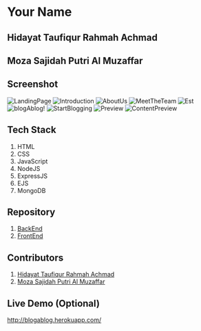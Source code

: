 # Your Name
## Hidayat Taufiqur Rahmah Achmad
## Moza Sajidah Putri Al Muzaffar

## Screenshot

![LandingPage](https://github.com/svnflxvver/prepation-task-se/blob/main/MozaSajidahPutriAlMuzaffar/Screenshots/Landingpage.png)
![Introduction](https://github.com/svnflxvver/prepation-task-se/blob/main/MozaSajidahPutriAlMuzaffar/Screenshots/Introduction.png)
![AboutUs](https://github.com/svnflxvver/prepation-task-se/blob/main/MozaSajidahPutriAlMuzaffar/Screenshots/AboutUs.png)
![MeetTheTeam](https://github.com/svnflxvver/prepation-task-se/blob/main/MozaSajidahPutriAlMuzaffar/Screenshots/MeetTheTeam.png)
![Est](https://github.com/svnflxvver/prepation-task-se/blob/main/MozaSajidahPutriAlMuzaffar/Screenshots/Est.png)
![blogAblog!](https://github.com/svnflxvver/prepation-task-se/blob/main/MozaSajidahPutriAlMuzaffar/Screenshots/blogAblog!.png)
![StartBlogging](https://github.com/svnflxvver/prepation-task-se/blob/main/MozaSajidahPutriAlMuzaffar/Screenshots/StartBlogging.png)
![Preview](https://github.com/svnflxvver/prepation-task-se/blob/main/MozaSajidahPutriAlMuzaffar/Screenshots/Preview.png)
![ContentPreview](https://github.com/svnflxvver/prepation-task-se/blob/main/MozaSajidahPutriAlMuzaffar/Screenshots/ContentPreview.png)

## Tech Stack

1. HTML
2. CSS
3. JavaScript
4. NodeJS
5. ExpressJS
6. EJS
7. MongoDB

## Repository

1. [BackEnd](https://github.com/hidayattaufiqur/blogAblog-Backend)
2. [FrontEnd](https://github.com/svnflxvver/blogAblog-Frontend)

## Contributors

1. [Hidayat Taufiqur Rahmah Achmad](https://github.com/hidayattaufiqur)
2. [Moza Sajidah Putri Al Muzaffar](https://github.com/svnflxvver)

## Live Demo (Optional)
http://blogablog.herokuapp.com/
